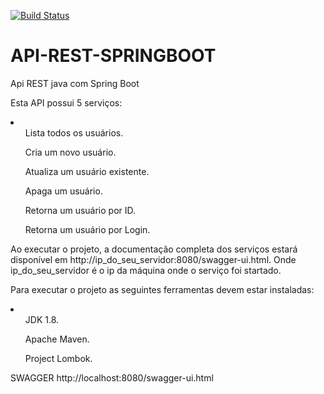 [![Build Status](https://travis-ci.com/rbnascimentoo/api-rest-springboot.svg?branch=master)](https://travis-ci.com/rbnascimentoo/api-rest-springboot)

# API-REST-SPRINGBOOT
Api REST java com Spring Boot


Esta API possui 5 serviços:

<li>
<ul>Lista todos os usuários.</ul>
<ul>Cria um novo usuário.</ul>
<ul>Atualiza um usuário existente.</ul>
<ul>Apaga um usuário.</ul>
<ul>Retorna um usuário por ID.</ul>
<ul>Retorna um usuário por Login.</ul>
</li>

Ao executar o projeto, a documentação completa dos serviços estará disponível em http://ip_do_seu_servidor:8080/swagger-ui.html. Onde ip_do_seu_servidor é o ip da máquina onde o serviço foi startado.

Para executar o projeto as seguintes ferramentas devem estar instaladas:
<li>
<ul>JDK 1.8.</ul>
<ul>Apache Maven.</ul>
<ul>Project Lombok.</ul>
</li>

SWAGGER
http://localhost:8080/swagger-ui.html
